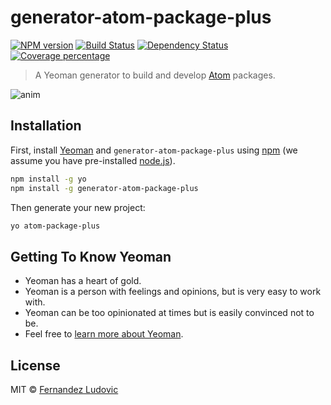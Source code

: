 # generator-atom-package-plus

[![NPM version][npm-image]][npm-url]
[![Build Status][travis-image]][travis-url]
[![Dependency Status][daviddm-image]][daviddm-url]
[![Coverage percentage](https://coveralls.io/repos/ldez/generator-atom-package-plus/badge.svg)](https://coveralls.io/r/ldez/generator-atom-package-plus)

> A Yeoman generator to build and develop [Atom][atom-url] packages.

![anim](https://cloud.githubusercontent.com/assets/5674651/15632788/08f9bfb6-259d-11e6-8750-212c4a37ce21.gif)

## Installation

First, install [Yeoman][yeoman-url] and `generator-atom-package-plus` using [npm](https://www.npmjs.com/) (we assume you have pre-installed [node.js](https://nodejs.org/)).

```bash
npm install -g yo
npm install -g generator-atom-package-plus
```

Then generate your new project:

```bash
yo atom-package-plus
```

## Getting To Know Yeoman

 * Yeoman has a heart of gold.
 * Yeoman is a person with feelings and opinions, but is very easy to work with.
 * Yeoman can be too opinionated at times but is easily convinced not to be.
 * Feel free to [learn more about Yeoman][yeoman-url].

## License

MIT © [Fernandez Ludovic](https://github.com/ldez/)


[npm-image]: https://badge.fury.io/js/generator-atom-package-plus.svg
[npm-url]: https://npmjs.org/package/generator-atom-package-plus
[travis-image]: https://travis-ci.org/ldez/generator-atom-package-plus.svg?branch=master
[travis-url]: https://travis-ci.org/ldez/generator-atom-package-plus
[daviddm-image]: https://david-dm.org/ldez/generator-atom-package-plus.svg?theme=shields.io
[daviddm-url]: https://david-dm.org/ldez/generator-atom-package-plus
[atom-url]: http://atom.io/
[yeoman-url]: http://yeoman.io
